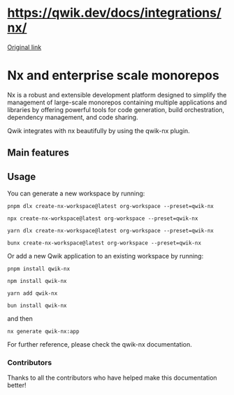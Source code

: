 # https://qwik.dev/docs/integrations/nx/

[Original link](https://qwik.dev/docs/integrations/nx/)

# Nx and enterprise scale monorepos

Nx is a robust and extensible development platform designed to simplify the management
of large-scale monorepos containing multiple applications and libraries by offering powerful tools for code generation,
build orchestration, dependency management, and code sharing.

Qwik integrates with nx beautifully by using the qwik-nx plugin.

## Main features

## Usage

You can generate a new workspace by running:

```
pnpm dlx create-nx-workspace@latest org-workspace --preset=qwik-nx
```

```
npx create-nx-workspace@latest org-workspace --preset=qwik-nx
```

```
yarn dlx create-nx-workspace@latest org-workspace --preset=qwik-nx
```

```
bunx create-nx-workspace@latest org-workspace --preset=qwik-nx
```

Or add a new Qwik application to an existing workspace by running:

```
pnpm install qwik-nx
```

```
npm install qwik-nx
```

```
yarn add qwik-nx
```

```
bun install qwik-nx
```

and then

```
nx generate qwik-nx:app
```

For further reference, please check the qwik-nx documentation.

### Contributors

Thanks to all the contributors who have helped make this documentation better!
